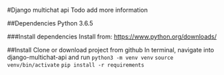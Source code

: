 #Django multichat api
Todo add more information

##Dependencies
Python 3.6.5

###Install dependencies
Install from: https://www.python.org/downloads/

##Install
Clone or download project from github
In terminal, navigate into django-multichat-api and run
``python3 -m venv venv``
``source venv/bin/activate``
``pip install -r requirements``

